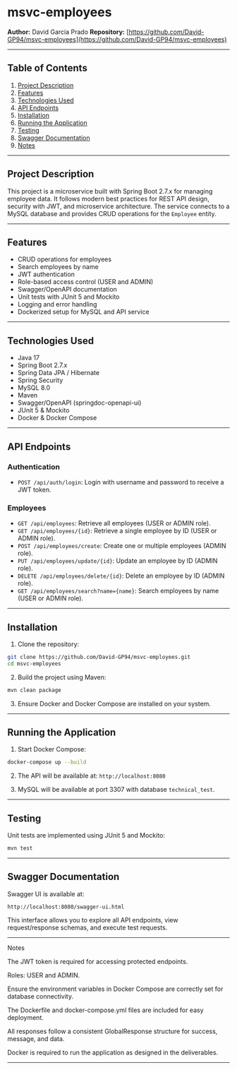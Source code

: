 # msvc-employees

**Author:** David Garcia Prado
**Repository:** [https://github.com/David-GP94/msvc-employees](https://github.com/David-GP94/msvc-employees)

---

## Table of Contents

1. [Project Description](#project-description)
2. [Features](#features)
3. [Technologies Used](#technologies-used)
4. [API Endpoints](#api-endpoints)
5. [Installation](#installation)
6. [Running the Application](#running-the-application)
7. [Testing](#testing)
8. [Swagger Documentation](#swagger-documentation)
9. [Notes](#notes)

---

## Project Description

This project is a microservice built with Spring Boot 2.7.x for managing employee data. It follows modern best practices for REST API design, security with JWT, and microservice architecture. The service connects to a MySQL database and provides CRUD operations for the `Employee` entity.

---

## Features

* CRUD operations for employees
* Search employees by name
* JWT authentication
* Role-based access control (USER and ADMIN)
* Swagger/OpenAPI documentation
* Unit tests with JUnit 5 and Mockito
* Logging and error handling
* Dockerized setup for MySQL and API service

---

## Technologies Used

* Java 17
* Spring Boot 2.7.x
* Spring Data JPA / Hibernate
* Spring Security
* MySQL 8.0
* Maven
* Swagger/OpenAPI (springdoc-openapi-ui)
* JUnit 5 & Mockito
* Docker & Docker Compose

---

## API Endpoints

### Authentication

* `POST /api/auth/login`: Login with username and password to receive a JWT token.

### Employees

* `GET /api/employees`: Retrieve all employees (USER or ADMIN role).
* `GET /api/employees/{id}`: Retrieve a single employee by ID (USER or ADMIN role).
* `POST /api/employees/create`: Create one or multiple employees (ADMIN role).
* `PUT /api/employees/update/{id}`: Update an employee by ID (ADMIN role).
* `DELETE /api/employees/delete/{id}`: Delete an employee by ID (ADMIN role).
* `GET /api/employees/search?name={name}`: Search employees by name (USER or ADMIN role).

---

## Installation

1. Clone the repository:

```bash
git clone https://github.com/David-GP94/msvc-employees.git
cd msvc-employees
```

2. Build the project using Maven:

```bash
mvn clean package
```

3. Ensure Docker and Docker Compose are installed on your system.

---

## Running the Application

1. Start Docker Compose:

```bash
docker-compose up --build
```

2. The API will be available at:
   `http://localhost:8080`

3. MySQL will be available at port 3307 with database `technical_test`.

---

## Testing

Unit tests are implemented using JUnit 5 and Mockito:

```bash
mvn test
```

---

## Swagger Documentation

Swagger UI is available at:

```
http://localhost:8080/swagger-ui.html
```

This interface allows you to explore all API endpoints, view request/response schemas, and execute test requests.

---

Notes

The JWT token is required for accessing protected endpoints.

Roles: USER and ADMIN.

Ensure the environment variables in Docker Compose are correctly set for database connectivity.

The Dockerfile and docker-compose.yml files are included for easy deployment.

All responses follow a consistent GlobalResponse structure for success, message, and data.

Docker is required to run the application as designed in the deliverables.

---



